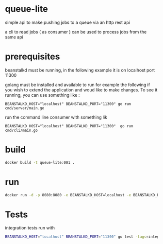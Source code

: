 # queue-lite

simple api to make pushing jobs to a queue via an http rest api

a cli to read jobs ( as consumer ) can be used to process jobs from the same api

# prerequisites 

beanstalkd must be running, in the following example it is on localhost port 11300

golang must be installed and available to run for example the following if you wish to extend the application and woud like to make changes. To see it running, you can use something like :

```
BEANSTALKD_HOST="localhost" BEANSTALKD_PORT="11300" go run cmd/server/main.go
```

run the command line consumer with something lik

```
BEANSTALKD_HOST="localhost" BEANSTALKD_PORT="11300"  go run cmd/cli/main.go 
```

# build

```bash
docker build -t queue-lite:001 .
```

# run 

```bash
docker run -d -p 8080:8080 -e BEANSTALKD_HOST=localhost -e BEANSTALKD_PORT=11300 queue-lite:001
```

# Tests

integration tests run with

```bash
BEANSTALKD_HOST="localhost" BEANSTALKD_PORT="11300" go test -tags=integration -v ./...
```

